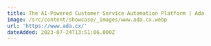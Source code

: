 ```yaml
---
title: The AI-Powered Customer Service Automation Platform | Ada
image: /src/content/showcase/_images/www.ada.cx.webp
url: 'https://www.ada.cx/'
dateAdded: 2023-07-24T13:51:06.000Z
---
```


